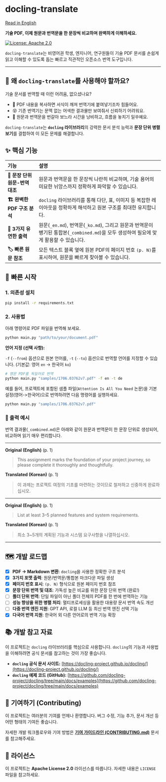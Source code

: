 # docling-translate

[Read in English](docs/README.en.md)

**기술 PDF, 이제 원문과 번역문을 한 문장씩 비교하며 완벽하게 이해하세요.**

[![License: Apache 2.0](https://img.shields.io/badge/License-Apache%202.0-blue.svg)](https://opensource.org/licenses/Apache-2.0)

`docling-translate`는 비영어권 학생, 엔지니어, 연구원들이 기술 PDF 문서를 손쉽게 읽고 이해할 수 있도록 돕는 빠르고 직관적인 오픈소스 번역 도구입니다.

---

## 🤔 왜 `docling-translate`를 사용해야 할까요?

기술 문서를 번역할 때 이런 어려움, 없으셨나요?

*   📄 PDF 내용을 복사하면 서식이 깨져 번역기에 붙여넣기조차 힘들어요.
*   😵 기존 번역기는 문맥 없는 어색한 결과물만 보여줘서 신뢰하기 어려워요.
*   📑 원문과 번역문을 번갈아 보느라 시간을 낭비하고, 흐름을 놓치기 일쑤예요.

`docling-translate`는 **`docling` 라이브러리**의 강력한 문서 분석 능력과 **문장 단위 병렬 보기**를 결합하여 이 모든 문제를 해결합니다.

## ✨ 핵심 기능

| 기능 | 설명 |
| :--- | :--- |
| **📖 문장 단위 원문-번역 대조** | 원문과 번역문을 한 문장씩 나란히 비교하며, 기술 용어의 미묘한 뉘앙스까지 정확하게 파악할 수 있습니다. |
| **🏗️ 완벽한 PDF 구조 분석** | `docling` 라이브러리를 통해 다단, 표, 이미지 등 복잡한 레이아웃을 정확하게 해석하고 원본 구조를 최대한 유지합니다. |
| **📄 3가지 유연한 출력** | 원문(`_en.md`), 번역문(`_ko.md`), 그리고 원문과 번역문이 병기된 통합본(`_combined.md`)을 모두 생성하여 필요에 맞게 활용할 수 있습니다. |
| **🏷️ 빠른 원문 참조** | 모든 텍스트 블록 옆에 원본 PDF의 페이지 번호 `(p. N)`를 표시하여, 원문을 빠르게 찾아볼 수 있습니다. |

## 🚀 빠른 시작

### 1. 의존성 설치

```bash
pip install -r requirements.txt
```

### 2. 사용법

아래 명령어로 PDF 파일을 번역해 보세요.

```bash
python main.py "path/to/your/document.pdf"
```

**언어 지정 (선택 사항):**

`-f` (`--from`) 옵션으로 원본 언어를, `-t` (`--to`) 옵션으로 번역할 언어를 지정할 수 있습니다. (기본값: 영어 `en` -> 한국어 `ko`)

```bash
# 영문 PDF를 독일어로 번역
python main.py "samples/1706.03762v7.pdf" -f en -t de
```

예를 들어, 프로젝트에 포함된 샘플 파일(`Attention Is All You Need` 논문)을 기본 설정(영어->한국어)으로 번역하려면 다음 명령어를 실행하세요.
```bash
python main.py "samples/1706.03762v7.pdf"
```

### 🎨 출력 예시

번역 결과물(`_combined.md`)은 아래와 같이 원문과 번역문이 한 문장 단위로 생성되어, 비교하며 읽기 매우 편리합니다.

---
**Original (English)** (p. 1)
> This assignment marks the foundation of your project journey, so please complete it thoroughly and thoughtfully.

**Translated (Korean)** (p. 1)
> 이 과제는 프로젝트 여정의 기초를 마련하는 것이므로 철저하고 신중하게 완료하십시오.
***
**Original (English)** (p. 1)
> List at least 3–5 planned features and system requirements.

**Translated (Korean)** (p. 1)
> 최소 3~5개의 계획된 기능과 시스템 요구사항을 나열하십시오.
---

## 🗺️ 개발 로드맵

- [x] **PDF → Markdown 변환**: `docling`을 사용한 정확한 구조 분석
- [x] **3가지 포맷 출력**: 원문/번역문/통합본 마크다운 파일 생성
- [x] **페이지 번호 표시**: `(p. N)` 형식으로 원본 페이지 번호 참조
- [x] **문장 단위 번역 및 대조**: 가독성 높은 비교를 위한 문장 단위 번역 (완료!)
- [ ] **폴더 단위 번역**: 단일 파일이 아닌 폴더 전체의 PDF를 한 번에 번역하는 기능
- [ ] **성능 향상을 위한 병렬 처리**: 멀티프로세싱을 활용한 대용량 문서 번역 속도 개선
- [ ] **다중 번역 엔진 지원**: GPT API, 로컬 LLM 등 최신 번역 엔진 선택 기능
- [x] **다국어 번역 지원**: 한국어 외 다른 언어로의 번역 기능 확장

## 📚 개발 참고 자료

이 프로젝트는 `docling` 라이브러리를 핵심으로 사용합니다. `docling`의 기능과 사용법을 이해하려면 공식 문서를 참고하는 것이 가장 좋습니다.

*   **`docling` 공식 문서 사이트:** [https://docling-project.github.io/docling/](https://docling-project.github.io/docling/)
*   **`docling` 예제 코드 (GitHub):** [https://github.com/docling-project/docling/tree/main/docs/examples](https://github.com/docling-project/docling/tree/main/docs/examples)

## 🤝 기여하기 (Contributing)

이 프로젝트는 여러분의 기여를 언제나 환영합니다. 버그 수정, 기능 추가, 문서 개선 등 어떤 형태의 기여든 좋습니다.

자세한 개발 워크플로우와 기여 방법은 [**기여 가이드라인 (CONTRIBUTING.md)**](docs/CONTRIBUTING.md) 문서를 참고해주세요.

## 📜 라이선스

이 프로젝트는 **Apache License 2.0** 라이선스를 따릅니다. 자세한 내용은 `LICENSE` 파일을 참고하세요.